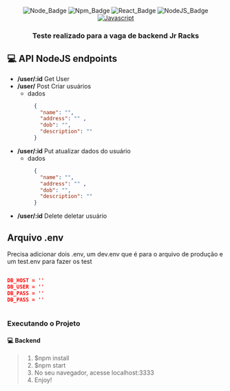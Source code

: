 
<div align="center">

![Node_Badge][node_version_badge] ![Npm_Badge][npm_version_badge] ![React_Badge][web_react_badge] ![NodeJS_Badge][server_nodejs_badge] [![Javascript](https://badges.frapsoft.com/javascript/code/javascript.png?v=101)](https://github.com/ellerbrock/javascript-badges/)

</div>

<h3 align="center">

Teste realizado para a vaga de backend Jr Racks

</h3>


## **:computer: API NodeJS endpoints**

  - **/user/:id** Get User
  - **/user/** Post Criar usuários
    - dados
      ```json
        {
          "name": "",
          "address": "" ,
          "dob": "",
          "description": ""
        }
      ```
  - **/user/:id** Put atualizar dados do usuário
    - dados
      ```json
        {
          "name": "",
          "address": "" ,
          "dob": "",
          "description": ""
        }
      ```
  - **/user/:id** Delete deletar usuário

## Arquivo .env
Precisa adicionar dois .env, um dev.env que é para o arquivo de produção e um test.env
para fazer os test


```json
 
DB_HOST = ''
DB_USER = ''
DB_PASS = ''
DB_PASS = ''
 
```
### **Executando o Projeto**

#### **:computer: Backend**
> 1. $npm install
> 2. $npm start
> 3. No seu navegador, acesse localhost:3333
> 4. Enjoy!


<!-- Website Links -->

[shawee_site]: https://shawee.io/pt/

<!-- Badges -->

[github_issues_badge]: https://img.shields.io/github/issues/x0n4d0/ecoleta?color=green

[repository_license_badge]: https://img.shields.io/github/license/x0n4d0/ecoleta

[node_version_badge]: https://img.shields.io/badge/node-12.17.0-green

[npm_version_badge]: https://img.shields.io/badge/npm-6.14.4-red

[web_react_badge]: https://img.shields.io/badge/web-react-blue

[mobile_react-native_badge]: https://img.shields.io/badge/mobile-react%20native-blueviolet

[server_nodejs_badge]: https://img.shields.io/badge/server-nodejs-important

<!-- Techs -->

[react]: https://reactjs.org/

[typescript]: https://www.typescriptlang.org/

[node]: https://nodejs.org/en/

[leaflet]: https://react-leaflet.js.org/en/

[ibge_api]: https://servicodados.ibge.gov.br/api/docs/localidades?versao=1

[ibge_api_ufs]: https://servicodados.ibge.gov.br/api/docs/localidades?versao=1#api-UFs-estadosGet

[ibge_api_municipios]: https://servicodados.ibge.gov.br/api/docs/localidades?versao=1#api-Municipios-estadosUFMunicipiosGet

[vscode]: https://code.visualstudio.com/

[react_native]: http://www.reactnative.com/

[stackedit]: https://stackedit.io

[vscode_sqlite_extension]: https://marketplace.visualstudio.com/items?itemName=alexcvzz.vscode-sqlite

[markdown_emoji]: https://gist.github.com/rxaviers/7360908

[commitlint]: https://github.com/conventional-changelog/commitlint

[express]: https://expressjs.com/

[cors]: https://expressjs.com/en/resources/middleware/cors.html

[knex]: http://knexjs.org/

[sqlite3]: https://github.com/mapbox/node-sqlite3

[tsnode]: https://github.com/TypeStrong/ts-node

[feather_icons]: https://feathericons.com/

[insomnia]: https://insomnia.rest/

[react_leaflet]: https://react-leaflet.js.org/

[react_router_dom]: https://github.com/ReactTraining/react-router/tree/master/packages/react-router-dom

[react_icons]: https://react-icons.github.io/react-icons/

[axios]: https://github.com/axios/axios
